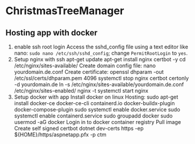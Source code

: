 # ChristmasTreeManager

## Hosting app with docker
1. enable ssh root login
    Access the sshd_config file using a text editor like nano: `sudo nano /etc/ssh/sshd_config`; change `PermitRootLogin` to `yes`.
2. Setup nginx with ssh
    apt-get update
    apt-get install nginx certbot -y
    cd /etc/nginx/sites-available/
    Create domain config file: nano yourdomain.de.conf
    Create certificate: openssl dhparam -out /etc/ssl/certs/dhparam.pem 4096
    systemctl stop nginx
    certbot certonly -d yourdomain.de
    ln -s /etc/nginx/sites-available/yourdomain.de.conf /etc/nginx/sites-enabled/
    nginx -t
    systemctl start nginx
3. Setup docker with app
    Install docker on linux Hosting:
     sudo apt-get install docker-ce docker-ce-cli containerd.io docker-buildx-plugin docker-compose-plugin
     sudo systemctl enable docker.service
     sudo systemctl enable containerd.service
     sudo groupadd docker
     sudo usermod -aG docker <currentuser>
    Login in to docker container registry
    Pull image
    Create self signed certbot
     dotnet dev-certs https -ep ${HOME}/https/aspnetapp.pfx -p ctm
